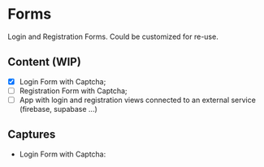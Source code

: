 # Forms

Login and Registration Forms. Could be customized for re-use.
 
## Content (WIP)
- [x] Login Form with Captcha;
- [ ] Registration Form with Captcha;
- [ ] App with login and registration views connected to an external service (firebase, supabase ...)

## Captures
- Login Form with Captcha:



